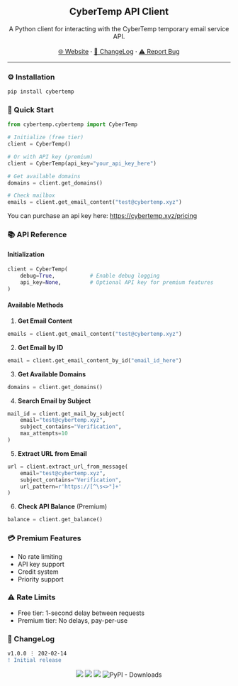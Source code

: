 <div align="center">
  <h2 align="center">CyberTemp API Client</h2>
  <p align="center">
    A Python client for interacting with the CyberTemp temporary email service API.
    <br />
    <br />
    <a href="https://cybertemp.xyz">🌐 Website</a>
    ·
    <a href="#-changelog">📜 ChangeLog</a>
    ·
    <a href="https://github.com/sexfrance/cybertemp-wrapper/issues">⚠️ Report Bug</a>
  </p>
</div>

---

### ⚙️ Installation

```bash
pip install cybertemp
```

### 🚀 Quick Start

```python
from cybertemp.cybertemp import CyberTemp

# Initialize (free tier)
client = CyberTemp()

# Or with API key (premium)
client = CyberTemp(api_key="your_api_key_here")

# Get available domains
domains = client.get_domains()

# Check mailbox
emails = client.get_email_content("test@cybertemp.xyz")
```

You can purchase an api key here: https://cybertemp.xyz/pricing

### 📚 API Reference

#### Initialization
```python
client = CyberTemp(
    debug=True,           # Enable debug logging
    api_key=None,         # Optional API key for premium features
)
```

#### Available Methods

1. **Get Email Content**
```python
emails = client.get_email_content("test@cybertemp.xyz")
```

2. **Get Email by ID**
```python
email = client.get_email_content_by_id("email_id_here")
```

3. **Get Available Domains**
```python
domains = client.get_domains()
```

4. **Search Email by Subject**
```python
mail_id = client.get_mail_by_subject(
    email="test@cybertemp.xyz",
    subject_contains="Verification",
    max_attempts=10
)
```

5. **Extract URL from Email**
```python
url = client.extract_url_from_message(
    email="test@cybertemp.xyz",
    subject_contains="Verification",
    url_pattern=r'https://[^\s<>"]+'
)
```

6. **Check API Balance** (Premium)
```python
balance = client.get_balance()
```

### 💳 Premium Features

- No rate limiting
- API key support
- Credit system
- Priority support

### ⚠️ Rate Limits

- Free tier: 1-second delay between requests
- Premium tier: No delays, pay-per-use

### 📜 ChangeLog

```diff
v1.0.0 ⋮ 202-02-14
! Initial release

```

<p align="center">
  <img src="https://img.shields.io/github/license/sexfrance/Cybertemp-Wrapper.svg?style=for-the-badge&labelColor=black&color=f429ff&logo=IOTA"/>
  <img src="https://img.shields.io/github/stars/sexfrance/Cybertemp-Wrapper.svg?style=for-the-badge&labelColor=black&color=f429ff&logo=IOTA"/>
  <img src="https://img.shields.io/github/languages/top/sexfrance/Cybertemp-Wrapper.svg?style=for-the-badge&labelColor=black&color=f429ff&logo=python"/>
  <img alt="PyPI - Downloads" src="https://img.shields.io/pypi/dm/Cybertemp-Wrapper.svg?style=for-the-badge&labelColor=black&color=f429ff&logo=IOTA">
</p>

